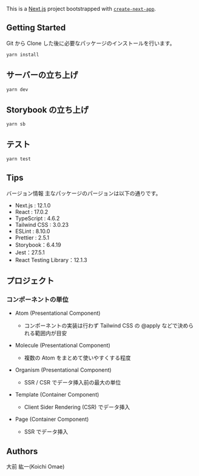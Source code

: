 This is a [Next.js](https://nextjs.org/) project bootstrapped with [`create-next-app`](https://github.com/vercel/next.js/tree/canary/packages/create-next-app).

## Getting Started

Git から Clone した後に必要なパッケージのインストールを行います。

```bash
yarn install
```

## サーバーの立ち上げ

```bash
yarn dev
```

## Storybook の立ち上げ

```bash
yarn sb
```

## テスト

```bash
yarn test
```

## Tips

バージョン情報
主なパッケージのパージョンは以下の通りです。

- Next.js : 12.1.0
- React : 17.0.2
- TypeScript : 4.6.2
- Tailwind CSS : 3.0.23
- ESLint : 8.10.0
- Prettier : 2.5.1
- Storybook：6.4.19
- Jest：27.5.1
- React Testing Library：12.1.3

## プロジェクト

### コンポーネントの単位

- Atom (Presentational Component)

  - コンポーネントの実装は行わず Tailwind CSS の @apply などで決められる範囲内が目安

- Molecule (Presentational Component)

  - 複数の Atom をまとめて使いやすくする程度

- Organism (Presentational Component)

  - SSR / CSR でデータ挿入前の最大の単位

- Template (Container Component)

  - Client Sider Rendering (CSR) でデータ挿入

- Page (Container Component)
  - SSR でデータ挿入

## Authors

大前 紘一(Koichi Omae)

